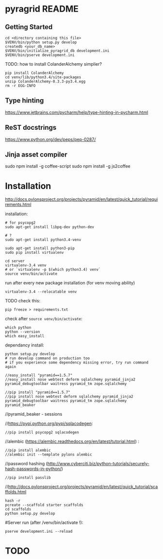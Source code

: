 pyragrid README
===============

Getting Started
---------------

	cd <directory containing this file>
	$VENV/bin/python setup.py develop
	createdb <your_db_name>
	$VENV/bin/initialize_pyragrid_db development.ini
	$VENV/bin/pserve development.ini

TODO: how to install ColanderAlchemy simplier?

	pip install ColanderAlchemy
	cd venv/lib/python3.4/site-packages
	unzip ColanderAlchemy-0.3.3-py3.4.egg
	rm -r EGG-INFO

Type hinting
------------

https://www.jetbrains.com/pycharm/help/type-hinting-in-pycharm.html

ReST docstrings
---------------

https://www.python.org/dev/peps/pep-0287/

Jinja asset compiler
--------------------

sudo npm install -g coffee-script
sudo npm install -g js2coffee

Installation
============

http://docs.pylonsproject.org/projects/pyramid/en/latest/quick_tutorial/requirements.html

installation:

    # for psycopg2
    sudo apt-get install libpq-dev python-dev

    # ?
    sudo apt-get install python3.4-venv

    sudo apt-get install python3-pip
    sudo pip install virtualenv

    cd server
    virtualenv-3.4 venv
    # or `virtualenv -p $(which python3.4) venv`
    source venv/bin/activate

run after every new package installation (for venv moving ability)

	virtualenv-3.4 --relocatable venv

TODO check this:

	pip freeze > requirements.txt

check after `source venv/bin/activate`:

	which python
	python --version
	which easy_install

dependancy install:

	python setup.py develop
	# run develop command on production too
	# if you experience some dependency missing error, try run command again

	//easy_install "pyramid==1.5.7"
	//easy_install nose webtest deform sqlalchemy pyramid_jinja2 pyramid_debugtoolbar waitress pyramid_tm zope.sqlalchemy

	//pip install "pyramid==1.5.7"
    //pip install nose webtest deform sqlalchemy pyramid_jinja2 pyramid_debugtoolbar waitress pyramid_tm zope.sqlalchemy pyramid_beaker

//pyramid_beaker - sessions


//https://pypi.python.org/pypi/sqlacodegen:

    //pip install psycopg2 sqlacodegen

//alembic (https://alembic.readthedocs.org/en/latest/tutorial.html) :

    //pip install alembic
    //alembic init --template pylons alembic


//password hashing (http://www.cyberciti.biz/python-tutorials/securely-hash-passwords-in-python/)

	//pip install passlib

//http://docs.pylonsproject.org/projects/pyramid/en/latest/quick_tutorial/scaffolds.html

	hash -r
	pcreate --scaffold starter scaffolds
	cd scaffolds
	python setup.py develop

#Server run (after /venv/bin/activate !):

	pserve development.ini --reload

TODO
====